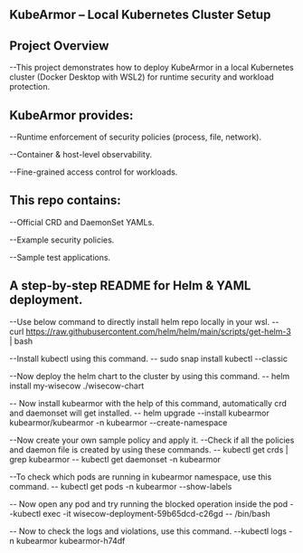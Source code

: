 ## KubeArmor – Local Kubernetes Cluster Setup

## Project Overview
--This project demonstrates how to deploy KubeArmor in a local Kubernetes cluster (Docker Desktop with WSL2) for runtime security and workload protection.

## KubeArmor provides:
--Runtime enforcement of security policies (process, file, network).

--Container & host-level observability.

--Fine-grained access control for workloads.

## This repo contains:
--Official CRD and DaemonSet YAMLs.

--Example security policies.

--Sample test applications.

## A step-by-step README for Helm & YAML deployment.
--Use below command to directly install helm repo locally in your wsl.
-- curl https://raw.githubusercontent.com/helm/helm/main/scripts/get-helm-3 | bash

--Install kubectl using this command.
-- sudo snap install kubectl --classic

--Now deploy the helm chart to the cluster by using this command.
-- helm install my-wisecow ./wisecow-chart

-- Now install kubearmor with the help of this command, automatically crd and daemonset will get installed.
-- helm upgrade --install kubearmor kubearmor/kubearmor -n kubearmor --create-namespace

--Now create your own sample policy and apply it.
--Check if all the policies and daemon file is created by using these commands.
-- kubectl get crds | grep kubearmor
-- kubectl get daemonset -n kubearmor

--To check which pods are running in kubearmor namespace, use this command.
-- kubectl get pods -n kubearmor --show-labels

-- Now open any pod and try running the blocked operation inside the pod
--kubectl exec -it wisecow-deployment-59b65dcd-c26gd -- /bin/bash

-- Now to check the logs and violations, use this command.
--kubectl logs -n kubearmor kubearmor-h74df
